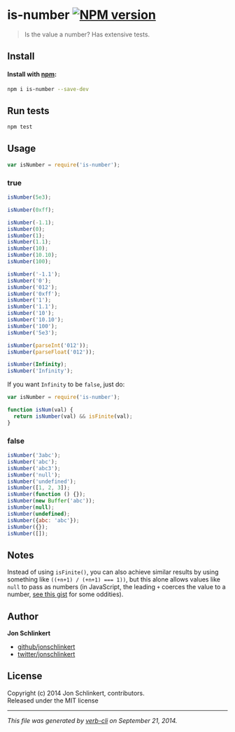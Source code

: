 # is-number [![NPM version](https://badge.fury.io/js/is-number.svg)](http://badge.fury.io/js/is-number)


> Is the value a number? Has extensive tests.

## Install
#### Install with [npm](npmjs.org):

```bash
npm i is-number --save-dev
```

## Run tests

```bash
npm test
```

## Usage

```js
var isNumber = require('is-number');
```


### true

```js
isNumber(5e3);

isNumber(0xff);

isNumber(-1.1);
isNumber(0);
isNumber(1);
isNumber(1.1);
isNumber(10);
isNumber(10.10);
isNumber(100);

isNumber('-1.1');
isNumber('0');
isNumber('012');
isNumber('0xff');
isNumber('1');
isNumber('1.1');
isNumber('10');
isNumber('10.10');
isNumber('100');
isNumber('5e3');

isNumber(parseInt('012'));
isNumber(parseFloat('012'));

isNumber(Infinity);
isNumber('Infinity');
```

If you want `Infinity` to be `false`, just do:

```js
var isNumber = require('is-number');

function isNum(val) {
  return isNumber(val) && isFinite(val);
}
```

### false

```js
isNumber('3abc');
isNumber('abc');
isNumber('abc3');
isNumber('null');
isNumber('undefined');
isNumber([1, 2, 3]);
isNumber(function () {});
isNumber(new Buffer('abc'));
isNumber(null);
isNumber(undefined);
isNumber({abc: 'abc'});
isNumber({});
isNumber([]);
```

## Notes

Instead of using `isFinite()`, you can also achieve similar results by using something like `((+n+1) / (+n+1) === 1))`, but this alone allows values like `null` to pass as numbers (in JavaScript, the leading `+` coerces the value to a number, [see this gist](https://gist.github.com/jonschlinkert/e30c70c713da325d0e81) for some oddities).


## Author

**Jon Schlinkert**
 
+ [github/jonschlinkert](https://github.com/jonschlinkert)
+ [twitter/jonschlinkert](http://twitter.com/jonschlinkert) 

## License
Copyright (c) 2014 Jon Schlinkert, contributors.  
Released under the MIT license

***

_This file was generated by [verb-cli](https://github.com/assemble/verb-cli) on September 21, 2014._
